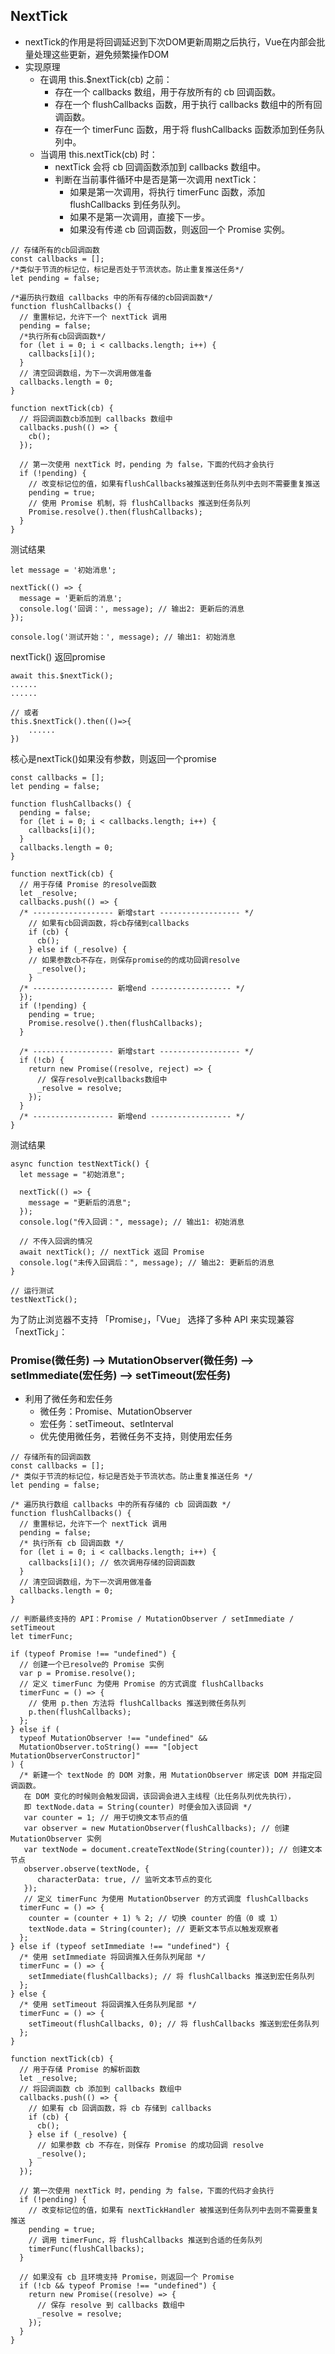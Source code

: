 ## NextTick
- nextTick的作用是将回调延迟到下次DOM更新周期之后执行，Vue在内部会批量处理这些更新，避免频繁操作DOM
- 实现原理
  - 在调用 this.$nextTick(cb) 之前：
    - 存在一个 callbacks 数组，用于存放所有的 cb 回调函数。
    - 存在一个 flushCallbacks 函数，用于执行 callbacks 数组中的所有回调函数。
    - 存在一个 timerFunc 函数，用于将 flushCallbacks 函数添加到任务队列中。
  - 当调用 this.nextTick(cb) 时：
    - nextTick 会将 cb 回调函数添加到 callbacks 数组中。
    - 判断在当前事件循环中是否是第一次调用 nextTick：
      - 如果是第一次调用，将执行 timerFunc 函数，添加 flushCallbacks 到任务队列。
      - 如果不是第一次调用，直接下一步。
      - 如果没有传递 cb 回调函数，则返回一个 Promise 实例。
```
// 存储所有的cb回调函数
const callbacks = [];
/*类似于节流的标记位，标记是否处于节流状态。防止重复推送任务*/
let pending = false;

/*遍历执行数组 callbacks 中的所有存储的cb回调函数*/
function flushCallbacks() {
  // 重置标记，允许下一个 nextTick 调用
  pending = false;
  /*执行所有cb回调函数*/
  for (let i = 0; i < callbacks.length; i++) {
    callbacks[i]();
  }
  // 清空回调数组，为下一次调用做准备
  callbacks.length = 0;
}

function nextTick(cb) {
  // 将回调函数cb添加到 callbacks 数组中
  callbacks.push(() => {
    cb();
  });
  
  // 第一次使用 nextTick 时，pending 为 false，下面的代码才会执行
  if (!pending) {
    // 改变标记位的值，如果有flushCallbacks被推送到任务队列中去则不需要重复推送
    pending = true;
    // 使用 Promise 机制，将 flushCallbacks 推送到任务队列
    Promise.resolve().then(flushCallbacks);
  }
}
```
测试结果
```
let message = '初始消息';
  
nextTick(() => {
  message = '更新后的消息';
  console.log('回调：', message); // 输出2: 更新后的消息
});

console.log('测试开始：', message); // 输出1: 初始消息
```
nextTick() 返回promise
```
await this.$nextTick();
......
......

// 或者
this.$nextTick().then(()=>{
    ......
})
```
核心是nextTick()如果没有参数，则返回一个promise
```
const callbacks = [];
let pending = false;

function flushCallbacks() {
  pending = false;
  for (let i = 0; i < callbacks.length; i++) {
    callbacks[i]();
  }
  callbacks.length = 0;
}

function nextTick(cb) {
  // 用于存储 Promise 的resolve函数
  let _resolve;
  callbacks.push(() => {
  /* ------------------ 新增start ------------------ */
    // 如果有cb回调函数，将cb存储到callbacks
    if (cb) {
      cb();
    } else if (_resolve) {
    // 如果参数cb不存在，则保存promise的的成功回调resolve
      _resolve();
    }
  /* ------------------ 新增end ------------------ */
  });
  if (!pending) {
    pending = true;
    Promise.resolve().then(flushCallbacks);
  }
  
  /* ------------------ 新增start ------------------ */
  if (!cb) {
    return new Promise((resolve, reject) => {
      // 保存resolve到callbacks数组中
      _resolve = resolve;
    });
  }
  /* ------------------ 新增end ------------------ */
}
```
测试结果
```
async function testNextTick() {
  let message = "初始消息";
  
  nextTick(() => {
    message = "更新后的消息";
  });
  console.log("传入回调：", message); // 输出1: 初始消息

  // 不传入回调的情况
  await nextTick(); // nextTick 返回 Promise
  console.log("未传入回调后：", message); // 输出2: 更新后的消息
}

// 运行测试
testNextTick();
```
为了防止浏览器不支持 「Promise」，「Vue」 选择了多种 API 来实现兼容 「nextTick」：
### Promise(微任务) --> MutationObserver(微任务) --> setImmediate(宏任务) --> setTimeout(宏任务)
- 利用了微任务和宏任务
  - 微任务：Promise、MutationObserver
  - 宏任务：setTimeout、setInterval
  - 优先使用微任务，若微任务不支持，则使用宏任务
```
// 存储所有的回调函数
const callbacks = [];
/* 类似于节流的标记位，标记是否处于节流状态。防止重复推送任务 */
let pending = false;

/* 遍历执行数组 callbacks 中的所有存储的 cb 回调函数 */
function flushCallbacks() {
  // 重置标记，允许下一个 nextTick 调用
  pending = false;
  /* 执行所有 cb 回调函数 */
  for (let i = 0; i < callbacks.length; i++) {
    callbacks[i](); // 依次调用存储的回调函数
  }
  // 清空回调数组，为下一次调用做准备
  callbacks.length = 0;
}

// 判断最终支持的 API：Promise / MutationObserver / setImmediate / setTimeout
let timerFunc;

if (typeof Promise !== "undefined") {
  // 创建一个已resolve的 Promise 实例
  var p = Promise.resolve();
  // 定义 timerFunc 为使用 Promise 的方式调度 flushCallbacks
  timerFunc = () => {
    // 使用 p.then 方法将 flushCallbacks 推送到微任务队列
    p.then(flushCallbacks);
  };
} else if (
  typeof MutationObserver !== "undefined" &&
  MutationObserver.toString() === "[object MutationObserverConstructor]"
) {
  /* 新建一个 textNode 的 DOM 对象，用 MutationObserver 绑定该 DOM 并指定回调函数。
   在 DOM 变化的时候则会触发回调，该回调会进入主线程（比任务队列优先执行），
   即 textNode.data = String(counter) 时便会加入该回调 */
   var counter = 1; // 用于切换文本节点的值
   var observer = new MutationObserver(flushCallbacks); // 创建 MutationObserver 实例
   var textNode = document.createTextNode(String(counter)); // 创建文本节点
   observer.observe(textNode, {
      characterData: true, // 监听文本节点的变化
   });
   // 定义 timerFunc 为使用 MutationObserver 的方式调度 flushCallbacks
  timerFunc = () => {
    counter = (counter + 1) % 2; // 切换 counter 的值（0 或 1）
    textNode.data = String(counter); // 更新文本节点以触发观察者
  };
} else if (typeof setImmediate !== "undefined") {
  /* 使用 setImmediate 将回调推入任务队列尾部 */
  timerFunc = () => {
    setImmediate(flushCallbacks); // 将 flushCallbacks 推送到宏任务队列
  };
} else {
  /* 使用 setTimeout 将回调推入任务队列尾部 */
  timerFunc = () => {
    setTimeout(flushCallbacks, 0); // 将 flushCallbacks 推送到宏任务队列
  };
}

function nextTick(cb) {
  // 用于存储 Promise 的解析函数
  let _resolve; 
  // 将回调函数 cb 添加到 callbacks 数组中
  callbacks.push(() => {
    // 如果有 cb 回调函数，将 cb 存储到 callbacks
    if (cb) {
      cb();
    } else if (_resolve) {
      // 如果参数 cb 不存在，则保存 Promise 的成功回调 resolve
      _resolve();
    }
  });

  // 第一次使用 nextTick 时，pending 为 false，下面的代码才会执行
  if (!pending) {
    // 改变标记位的值，如果有 nextTickHandler 被推送到任务队列中去则不需要重复推送
    pending = true;
    // 调用 timerFunc，将 flushCallbacks 推送到合适的任务队列
    timerFunc(flushCallbacks);
  }

  // 如果没有 cb 且环境支持 Promise，则返回一个 Promise
  if (!cb && typeof Promise !== "undefined") {
    return new Promise((resolve) => {
      // 保存 resolve 到 callbacks 数组中
      _resolve = resolve;
    });
  }
}
```





